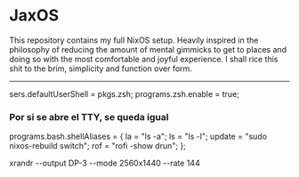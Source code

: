   
  # JaxOS
  This repository contains my full NixOS setup. Heavily inspired in the philosophy of reducing the amount of mental gimmicks to get to places and doing so with the most comfortable and joyful experience. I shall rice this shit to the brim, simplicity and function over form.
  
  ---
  sers.defaultUserShell = pkgs.zsh;
  programs.zsh.enable = true;

  ### Por si se abre el TTY, se queda igual
  programs.bash.shellAliases = {
    la = "ls -a";
    ls = "ls -l";
    update = "sudo nixos-rebuild switch";
    rof = "rofi -show drun";
  };


  xrandr --output DP-3 --mode 2560x1440 --rate 144
